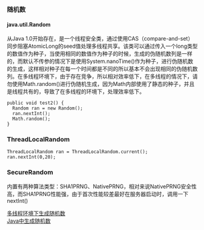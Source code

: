 ### 随机数
#### java.util.Random
从Java 1.0开始存在，是一个线程安全类，通过使用CAS（compare-and-set）同步阻塞AtomicLong的seed值处理多线程共享。该类可以通过传入一个long类型的数值作为种子，当使用相同的数值作为种子的时候，生成的伪随机数列是一样的，而默认不传参的情况下是使用System.nanoTime()作为种子，进行伪随机数的生成，这样相对种子在每一个时间都是不同的所以基本不会出现相同的伪随机数列。在多线程环境下，由于存在竞争，所以相对效率低下，在多线程的情况下，请勿使用Math.random()进行伪随机生成，因为Math内部使用了静态的种子，并且是线程共有的，导致了在多线程的环境下，处理效率低下。
```
public void test2() {
  Random ran = new Random();
  ran.nextInt();
  Math.random();
}
```


### ThreadLocalRandom
```
ThreadLocalRandom ran = ThreadLocalRandom.current();
ran.nextInt(0,20);
```


### SecureRandom
内置有两种算法类型：SHA1PRNG、NativePRNG，相对来说NativePRNG安全性高，而SHA1PRNG性能强，由于首次性能较差最好在服务器启动时，调用一下nextInt()


[多线程环境下生成随机数](http://www.importnew.com/12460.html)    
[Java中生成随机数](https://blog.csdn.net/qq_33101675/article/details/81028210)
